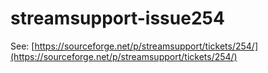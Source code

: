 # streamsupport-issue254

See: [https://sourceforge.net/p/streamsupport/tickets/254/](https://sourceforge.net/p/streamsupport/tickets/254/)
